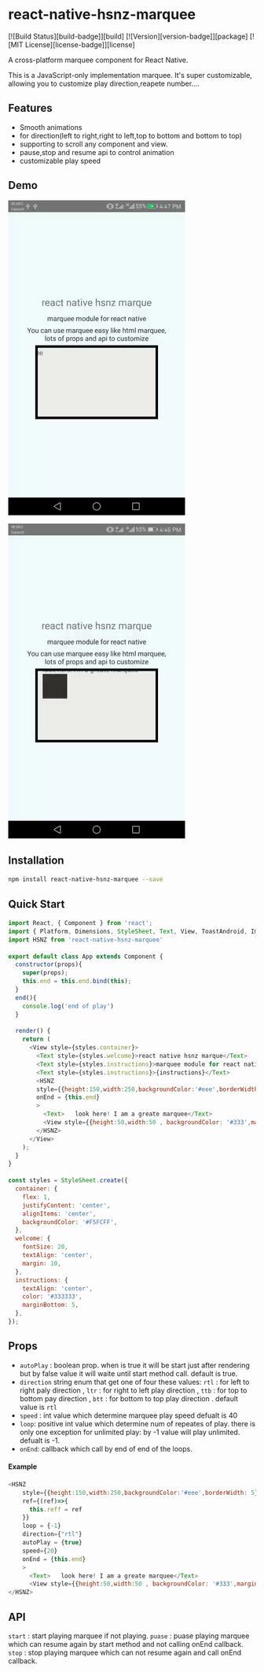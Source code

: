 # react-native-hsnz-marquee
[![Build Status][build-badge]][build]
[![Version][version-badge]][package]
[![MIT License][license-badge]][license]

A cross-platform marquee component for React Native.

This is a JavaScript-only implementation marquee. It's super customizable, allowing you to customize play direction,reapete number....

## Features

- Smooth animations
- for direction(left to right,right to left,top to bottom and bottom to top)
- supporting to scroll any component and view.
- pause,stop and resume api to control animation
- customizable play speed

## Demo

<a href="https://raw.githubusercontent.com/mohammadhasanzadeh199/mediaCloude/master/1.gif"><img src="https://raw.githubusercontent.com/mohammadhasanzadeh199/mediaCloude/master/1.gif" width="360"></a>

<a href="https://raw.githubusercontent.com/mohammadhasanzadeh199/mediaCloude/master/2.gif"><img src="https://raw.githubusercontent.com/mohammadhasanzadeh199/mediaCloude/master/2.gif" width="360"></a>
## Installation

```sh
npm install react-native-hsnz-marquee --save
```

## Quick Start

```js
import React, { Component } from 'react';
import { Platform, Dimensions, StyleSheet, Text, View, ToastAndroid, Image } from 'react-native';
import HSNZ from 'react-native-hsnz-marquee'

export default class App extends Component {
  constructor(props){
    super(props);
    this.end = this.end.bind(this);
  }
  end(){
    console.log('end of play')
  }

  render() {
    return (
      <View style={styles.container}>
        <Text style={styles.welcome}>react native hsnz marque</Text>
        <Text style={styles.instructions}>marquee module for react native</Text>
        <Text style={styles.instructions}>{instructions}</Text>
        <HSNZ 
        style={{height:150,width:250,backgroundColor:'#eee',borderWidth: 5}}
        onEnd = {this.end}
        >
          <Text>   look here! I am a greate marquee</Text>
          <View style={{height:50,width:50 , backgroundColor: '#333',marginLeft:10}}></View>
        </HSNZ>
      </View>
    );
  }
}

const styles = StyleSheet.create({
  container: {
    flex: 1,
    justifyContent: 'center',
    alignItems: 'center',
    backgroundColor: '#F5FCFF',
  },
  welcome: {
    fontSize: 20,
    textAlign: 'center',
    margin: 10,
  },
  instructions: {
    textAlign: 'center',
    color: '#333333',
    marginBottom: 5,
  },
});
```


## Props

- `autoPlay` : boolean prop. when is true it will be start just after rendering but by false value it will waite until start method call. default is true.
- `direction` string enum that get one of four these values: `rtl` : for left to right paly direction , `ltr` : for right to left play direction , `ttb` : for top to bottom pay direction , `btt` : for bottom to top play direction . default value is `rtl`
- `speed` : int value which determine marquee play speed defualt is 40
- `loop`: positive int value which determine num of repeates of play. there is only one exception for unlimited play: by -1 value will play unlimited. defualt is -1.
- `onEnd`: callback which call by end of end of the loops.

#### Example

```js
<HSNZ 
    style={{height:150,width:250,backgroundColor:'#eee',borderWidth: 5}}
    ref={(ref)=>{
      this.reff = ref
    }}
    loop = {-1}
    direction={"rtl"}
    autoPlay = {true}
    speed={20}
    onEnd = {this.end}
    >
      <Text>   look here! I am a greate marquee</Text>
      <View style={{height:50,width:50 , backgroundColor: '#333',marginLeft:10}}></View>
</HSNZ>
```

## API

`start` : start playing marquee if not playing.
`puase` : puase playing marquee which can resume again by start method and not calling onEnd callback.
`stop` : stop playing marquee which can not resume again and call onEnd callback.
